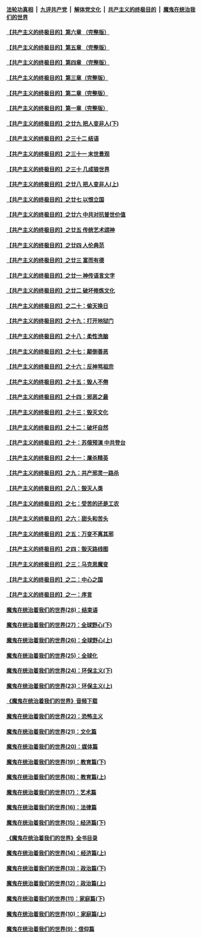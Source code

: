 ####  [法轮功真相](../../../../basic/blob/master/README.md?t=06190331) &nbsp;|&nbsp; [九评共产党](../../../../9ping.md/blob/master/README.md?t=06190331) &nbsp;|&nbsp; [解体党文化](../../../../jtdwh.md/blob/master/README.md?t=06190331)  &nbsp;|&nbsp; [共产主义的终极目的](../../../../gczydzjmd.md/blob/master/README.md?t=06190331) &nbsp;|&nbsp; [魔鬼在统治我们的世界](../../../../mgztzwmdsj.md/blob/master/README.md?t=06190331) 

#### [【共产主义的终极目的】第六章 （完整版）](../pages/nsc422/n11428913.md?t=06190331) 

#### [【共产主义的终极目的】第五章 （完整版）](../pages/nsc422/n11428912.md?t=06190331) 

#### [【共产主义的终极目的】第四章 （完整版）](../pages/nsc422/n11428907.md?t=06190331) 

#### [【共产主义的终极目的】第三章（完整版）](../pages/nsc422/n11428848.md?t=06190331) 

#### [【共产主义的终极目的】第二章（完整版）](../pages/nsc422/n11428831.md?t=06190331) 

#### [【共产主义的终极目的】第一章（完整版）](../pages/nsc422/n11417651.md?t=06190331) 

#### [【共产主义的终极目的】之廿九 把人变非人(下)](../pages/nsc422/n11344140.md?t=06190331) 

#### [【共产主义的终极目的】之三十二 结语](../pages/nsc422/n11360535.md?t=06190331) 

#### [【共产主义的终极目的】之三十一 末世景观](../pages/nsc422/n11351129.md?t=06190331) 

#### [【共产主义的终极目的】之三十 几成狼世界](../pages/nsc422/n11348280.md?t=06190331) 

#### [【共产主义的终极目的】之廿八 把人变非人(上)](../pages/nsc422/n11340492.md?t=06190331) 

#### [【共产主义的终极目的】之廿七 以恨立国](../pages/nsc422/n11336944.md?t=06190331) 

#### [【共产主义的终极目的】之廿六 中共对抗普世价值](../pages/nsc422/n11324785.md?t=06190331) 

#### [【共产主义的终极目的】之廿五 传统艺术颂神](../pages/nsc422/n11296396.md?t=06190331) 

#### [【共产主义的终极目的】之廿四 人伦典范](../pages/nsc422/n11296397.md?t=06190331) 

#### [【共产主义的终极目的】之廿三 富而有德](../pages/nsc422/n11283598.md?t=06190331) 

#### [【共产主义的终极目的】之廿一 神传语言文字](../pages/nsc422/n11263265.md?t=06190331) 

#### [【共产主义的终极目的】之廿二 破坏修炼文化](../pages/nsc422/n11245728.md?t=06190331) 

#### [【共产主义的终极目的】之二十：偷天换日](../pages/nsc422/n11238846.md?t=06190331) 

#### [【共产主义的终极目的】之十九：打开地狱门](../pages/nsc422/n11206376.md?t=06190331) 

#### [【共产主义的终极目的】之十八：柔性洗脑](../pages/nsc422/n11199994.md?t=06190331) 

#### [【共产主义的终极目的】之十七：颠倒善恶](../pages/nsc422/n11179782.md?t=06190331) 

#### [【共产主义的终极目的】之十六：反神骂祖宗](../pages/nsc422/n11166798.md?t=06190331) 

#### [【共产主义的终极目的】之十五：毁人不倦](../pages/nsc422/n11166792.md?t=06190331) 

#### [【共产主义的终极目的】之十四：邪恶之最](../pages/nsc422/n11150249.md?t=06190331) 

#### [【共产主义的终极目的】之十三：毁灭文化](../pages/nsc422/n11135227.md?t=06190331) 

#### [【共产主义的终极目的】之十二：破坏自然](../pages/nsc422/n11135214.md?t=06190331) 

#### [【共产主义的终极目的】之十：苏俄预演 中共登台](../pages/nsc422/n11118424.md?t=06190331) 

#### [【共产主义的终极目的】之十一：屠杀精英](../pages/nsc422/n11118442.md?t=06190331) 

#### [【共产主义的终极目的】之九：共产邪灵一路杀](../pages/nsc422/n11114139.md?t=06190331) 

#### [【共产主义的终极目的】之八：毁灭人类](../pages/nsc422/n11108503.md?t=06190331) 

#### [【共产主义的终极目的】之七：受苦的还是工农](../pages/nsc422/n11101809.md?t=06190331) 

#### [【共产主义的终极目的】之六：甜头和苦头](../pages/nsc422/n11096971.md?t=06190331) 

#### [【共产主义的终极目的】之五：万变不离其邪](../pages/nsc422/n11091285.md?t=06190331) 

#### [【共产主义的终极目的】之四：毁灭路线图](../pages/nsc422/n11086284.md?t=06190331) 

#### [【共产主义的终极目的】之三：马克思魔变](../pages/nsc422/n11061941.md?t=06190331) 

#### [【共产主义的终极目的】之二：中心之国](../pages/nsc422/n11047728.md?t=06190331) 

#### [【共产主义的终极目的】之一：序言](../pages/nsc422/n11086077.md?t=06190331) 

#### [魔鬼在统治着我们的世界(28)：结束语](../pages/nsc422/n10936246.md?t=06190331) 

#### [魔鬼在统治着我们的世界(27)：全球野心(下)](../pages/nsc422/n10928319.md?t=06190331) 

#### [魔鬼在统治着我们的世界(26)：全球野心(上)](../pages/nsc422/n10900318.md?t=06190331) 

#### [魔鬼在统治着我们的世界(25)：全球化](../pages/nsc422/n10788205.md?t=06190331) 

#### [魔鬼在统治着我们的世界(24)：环保主义(下)](../pages/nsc422/n10695307.md?t=06190331) 

#### [魔鬼在统治着我们的世界(23)：环保主义(上)](../pages/nsc422/n10688613.md?t=06190331) 

#### [《魔鬼在统治着我们的世界》音频下载](../pages/nsc422/n10635553.md?t=06190331) 

#### [魔鬼在统治着我们的世界(22)：恐怖主义](../pages/nsc422/n10614727.md?t=06190331) 

#### [魔鬼在统治着我们的世界(21)：文化篇](../pages/nsc422/n10597706.md?t=06190331) 

#### [魔鬼在统治着我们的世界(20)：媒体篇](../pages/nsc422/n10586579.md?t=06190331) 

#### [魔鬼在统治着我们的世界(19)：教育篇(下)](../pages/nsc422/n10564808.md?t=06190331) 

#### [魔鬼在统治着我们的世界(18)：教育篇(上)](../pages/nsc422/n10526970.md?t=06190331) 

#### [魔鬼在统治着我们的世界(17)：艺术篇](../pages/nsc422/n10499093.md?t=06190331) 

#### [魔鬼在统治着我们的世界(16)：法律篇](../pages/nsc422/n10485969.md?t=06190331) 

#### [魔鬼在统治着我们的世界(15)：经济篇(下)](../pages/nsc422/n10469975.md?t=06190331) 

#### [《魔鬼在统治着我们的世界》全书目录](../pages/nsc422/n10464261.md?t=06190331) 

#### [魔鬼在统治着我们的世界(14)：经济篇(上)](../pages/nsc422/n10457370.md?t=06190331) 

#### [魔鬼在统治着我们的世界(13)：政治篇(下)](../pages/nsc422/n10448270.md?t=06190331) 

#### [魔鬼在统治着我们的世界(12)：政治篇(上)](../pages/nsc422/n10444576.md?t=06190331) 

#### [魔鬼在统治着我们的世界(11)：家庭篇(下)](../pages/nsc422/n10440961.md?t=06190331) 

#### [魔鬼在统治着我们的世界(10)：家庭篇(上)](../pages/nsc422/n10435448.md?t=06190331) 

#### [魔鬼在统治着我们的世界(9)：信仰篇](../pages/nsc422/n10432159.md?t=06190331) 

